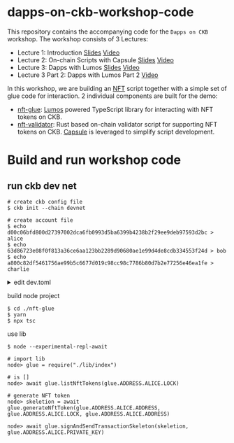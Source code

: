 # dapps-on-ckb-workshop-code

This repository contains the accompanying code for the `Dapps on CKB` workshop. The workshop consists of 3 Lectures:

* Lecture 1: Introduction [Slides](https://docs.google.com/presentation/d/10m3jPutAc731S5kHgS8axE565CPiUXNmCSU4eCZgv5Y/edit?usp=sharing) [Video](https://www.youtube.com/watch?v=iVjccs3z5q0)
* Lecture 2: On-chain Scripts with Capsule [Slides](https://docs.google.com/presentation/d/1pl5DtkaoHceC2zZ_OTosXAr98cr80D-8D_5iVEptecY/edit?usp=sharing) [Video](https://www.youtube.com/watch?v=NcN3NiBuJbo)
* Lecture 3: Dapps with Lumos [Slides](https://docs.google.com/presentation/d/1fQKyOrkN8I61a1ZGXCgRczi6T_zWH0aN-IA2SFpdCU4/edit?usp=sharing) [Video](https://www.youtube.com/watch?v=7ob-WL1eWrQ)
* Lecture 3 Part 2: Dapps with Lumos Part 2 [Video](https://www.youtube.com/watch?v=TJ2bnSFUpPQ&t=20s)

In this workshop, we are building an [NFT](https://talk.nervos.org/t/rfc-ckb-nft-draft-spec/4779) script together with a simple set of glue code for interaction. 2 individual components are built for the demo:

* [nft-glue](/nft-glue): [Lumos](https://github.com/nervosnetwork/lumos) powered TypeScript library for interacting with NFT tokens on CKB.
* [nft-validator](/nft-validator): Rust based on-chain validator script for supporting NFT tokens on CKB. [Capsule](https://github.com/nervosnetwork/capsule) is leveraged to simplify script development.


# Build and run workshop code

## run ckb dev net

```
# create ckb config file
$ ckb init --chain devnet

# create account file 
$ echo d00c06bfd800d27397002dca6fb0993d5ba6399b4238b2f29ee9deb97593d2bc > alice
$ echo 63d86723e08f0f813a36ce6aa123bb2289d90680ae1e99d4de8cdb334553f24d > bob
$ echo a800c82df5461756ae99b5c6677d019c98cc98c7786b80d7b2e77256e46ea1fe > charlie
```

<details>
<summary>edit dev.toml</summary>
``` yaml
# alice
# issue for random generated private key: d00c06bfd800d27397002dca6fb0993d5ba6399b4238b2f29ee9deb97593d2bc
# address: ckt1qyqvsv5240xeh85wvnau2eky8pwrhh4jr8ts8vyj37
[[genesis.issued_cells]]
capacity = 20_000_000_000_00000000
lock.code_hash = "0x9bd7e06f3ecf4be0f2fcd2188b23f1b9fcc88e5d4b65a8637b17723bbda3cce8"
lock.args = "0xc8328aabcd9b9e8e64fbc566c4385c3bdeb219d7"
lock.hash_type = "type"

# bob
# issue for random generated private key: 63d86723e08f0f813a36ce6aa123bb2289d90680ae1e99d4de8cdb334553f24d
# address: ckt1qyqywrwdchjyqeysjegpzw38fvandtktdhrs0zaxl4
[[genesis.issued_cells]]
capacity = 20_000_000_000_00000000
lock.code_hash = "0x9bd7e06f3ecf4be0f2fcd2188b23f1b9fcc88e5d4b65a8637b17723bbda3cce8"
lock.args = "0x470dcdc5e44064909650113a274b3b36aecb6dc7"
lock.hash_type = "type"

# charlie
# issue for random generated private key: a800c82df5461756ae99b5c6677d019c98cc98c7786b80d7b2e77256e46ea1fe
# address: ckt1qyqyph8v9mclls35p6snlaxajeca97tc062sa5gahk
[[genesis.issued_cells]]
capacity = 20_000_000_000_00000000
lock.code_hash = "0x9bd7e06f3ecf4be0f2fcd2188b23f1b9fcc88e5d4b65a8637b17723bbda3cce8"
lock.args = "0x40dcec2ef1ffc2340ea13ff4dd9671d2f9787e95"
lock.hash_type = "type"
```
</details>


Add account for ckb-cli
``` 
$ ckb-cli account import --privkey-path alice
$ ckb-cli account import --privkey-path bob
$ ckb-cli account import --privkey-path charlie
```

Run ckb
```
$ ckb run
```

test contracts
``` 
$ cd nft-validator
$ capsule build
$ capsule test
```

Build and deploy contracts
```
$ capsule build —release

$ capsule deploy —address ckt1qyqvsv5240xeh85wvnau2eky8pwrhh4jr8ts8vyj37

# get and save cell info
$ ckb-cli get_transaction —hash <get tx_hash from previous step ↑>` 
```

## test contract with node 

<details>
<summary>edit nft-glue/config.json</summary>
``` json
"NFT": {
   "CODE_HASH": "<get from ckb-cli get_transaction step>",
   "HASH_TYPE": "data",
   "TX_HASH": "<get from capsule deploy step>",
   "INDEX": "0x0",
   "DEP_TYPE": "code"
}
```
</details>

build node project
```
$ cd ./nft-glue
$ yarn
$ npx tsc
```

use lib
```
$ node --experimental-repl-await

# import lib
node> glue = require("./lib/index")

# is []
node> await glue.listNftTokens(glue.ADDRESS.ALICE.LOCK)

# generate NFT token 
node> skeletion = await glue.generateNftToken(glue.ADDRESS.ALICE.ADDRESS, glue.ADDRESS.ALICE.LOCK, glue.ADDRESS.ALICE.ADDRESS)

node> await glue.signAndSendTransactionSkeleton(skeletion, glue.ADDRESS.ALICE.PRIVATE_KEY)
```
